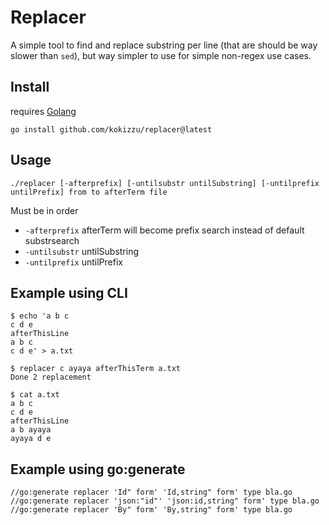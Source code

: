 # Replacer

A simple tool to find and replace substring per line (that are should be way slower than `sed`), but way simpler to use for simple non-regex use cases. 

## Install

requires [Golang](//golang.org/)
```
go install github.com/kokizzu/replacer@latest
```

## Usage

```
./replacer [-afterprefix] [-untilsubstr untilSubstring] [-untilprefix untilPrefix] from to afterTerm file
```

Must be in order

  - `-afterprefix` afterTerm will become prefix search instead of default substrsearch
  - `-untilsubstr` untilSubstring 
  - `-untilprefix` untilPrefix

## Example using CLI
```
$ echo 'a b c
c d e
afterThisLine
a b c
c d e' > a.txt

$ replacer c ayaya afterThisTerm a.txt
Done 2 replacement

$ cat a.txt
a b c
c d e
afterThisLine
a b ayaya
ayaya d e
```

## Example using go:generate
```
//go:generate replacer 'Id" form' 'Id,string" form' type bla.go
//go:generate replacer 'json:"id"' 'json:id,string" form' type bla.go
//go:generate replacer 'By" form' 'By,string" form' type bla.go
```

